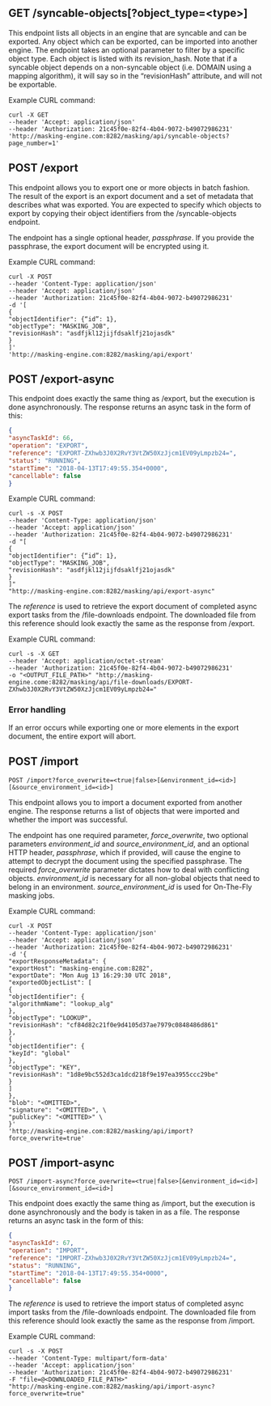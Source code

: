 ## GET /syncable-objects\[?object\_type=\<type\>\]

This endpoint lists all objects in an engine that are syncable and can
be exported. Any object which can be exported, can be imported into
another engine. The endpoint takes an optional parameter to filter by a
specific object type. Each object is listed with its revision\_hash.
Note that if a syncable object depends on a non-syncable object (i.e.
DOMAIN using a mapping algorithm), it will say so in the “revisionHash”
attribute, and will not be exportable.

Example CURL command:

``` ssh
curl -X GET 
--header 'Accept: application/json' 
--header 'Authorization: 21c45f0e-82f4-4b04-9072-b49072986231' 
'http://masking-engine.com:8282/masking/api/syncable-objects?page_number=1'
```

## POST /export

This endpoint allows you to export one or more objects in batch fashion.
The result of the export is an export document and a set of metadata
that describes what was exported. You are expected to specify which
objects to export by copying their object identifiers from the
/syncable-objects endpoint.

The endpoint has a single optional header, *passphrase*. If you provide
the passphrase, the export document will be encrypted using it.

Example CURL command:

``` ssh
curl -X POST 
--header 'Content-Type: application/json' 
--header 'Accept: application/json' 
--header 'Authorization: 21c45f0e-82f4-4b04-9072-b49072986231' 
-d '[
{  
"objectIdentifier": {“id”: 1},  
"objectType": "MASKING_JOB",  
"revisionHash": "asdfjkl12jijfdsaklfj21ojasdk"  
}  
]' 
'http://masking-engine.com:8282/masking/api/export'
```

## POST /export-async

This endpoint does exactly the same thing as /export, but the execution
is done asynchronously. The response returns an async task in the form
of this:

``` json
{  
"asyncTaskId": 66,  
"operation": "EXPORT",  
"reference": "EXPORT-ZXhwb3J0X2RvY3VtZW50XzJjcm1EV09yLmpzb24=",  
"status": "RUNNING",  
"startTime": "2018-04-13T17:49:55.354+0000",  
"cancellable": false  
}
```

Example CURL command:

``` ssh
curl -s -X POST 
--header 'Content-Type: application/json' 
--header 'Accept: application/json' 
--header 'Authorization: 21c45f0e-82f4-4b04-9072-b49072986231' 
-d "[  
{  
"objectIdentifier": {“id”: 1},  
"objectType": "MASKING_JOB",  
"revisionHash": "asdfjkl12jijfdsaklfj21ojasdk"  
}  
]" 
"http://masking-engine.com:8282/masking/api/export-async"
```

The *reference* is used to retrieve the export document of completed
async export tasks from the /file-downloads endpoint. The downloaded
file from this reference should look exactly the same as the response
from /export.

Example CURL command:

``` ssh
curl -s -X GET 
--header 'Accept: application/octet-stream' 
--header 'Authorization: 21c45f0e-82f4-4b04-9072-b49072986231' 
-o "<OUTPUT_FILE_PATH>" "http://masking-engine.come:8282/masking/api/file-downloads/EXPORT-ZXhwb3J0X2RvY3VtZW50XzJjcm1EV09yLmpzb24="
```

### Error handling

If an error occurs while exporting one or more elements in the export
document, the entire export will
abort.

## POST /import

```
POST /import?force_overwrite=<true|false>[&environment_id=<id>][&source_environment_id=<id>]
```

This endpoint allows you to import a document exported from another
engine. The response returns a list of objects that were imported and
whether the import was successful.

The endpoint has one required parameter, *force\_overwrite*, two
optional parameters *environment\_id* and *source\_environment\_id*, and
an optional HTTP header, *passphrase*, which if provided, will cause the
engine to attempt to decrypt the document using the specified
passphrase. The required *force\_overwrite* parameter dictates how to
deal with conflicting objects. *environment\_id* is necessary for all
non-global objects that need to belong in an environment.
*source\_environment\_id* is used for On-The-Fly masking jobs.

Example CURL command:

``` ssh
curl -X POST
--header 'Content-Type: application/json'
--header 'Accept: application/json'
--header 'Authorization: 21c45f0e-82f4-4b04-9072-b49072986231'
-d '{  
"exportResponseMetadata": {  
"exportHost": "masking-engine.com:8282",  
"exportDate": "Mon Aug 13 16:29:30 UTC 2018",  
"exportedObjectList": [  
{  
"objectIdentifier": {  
"algorithmName": "lookup_alg"  
},  
"objectType": "LOOKUP",  
"revisionHash": "cf84d82c21f0e9d4105d37ae7979c0848486d861"  
},  
{  
"objectIdentifier": {  
"keyId": "global"  
},  
"objectType": "KEY",  
"revisionHash": "1d8e9bc552d3ca1dcd218f9e197ea3955ccc29be"  
}  
]  
},
"blob": "<OMITTED>",
"signature": "<OMITTED>", \ 
"publicKey": "<OMITTED>" \  
}'
'http://masking-engine.com:8282/masking/api/import?force_overwrite=true'
```

## POST /import-async

```
POST /import-async?force_overwrite=<true|false>[&environment_id=<id>][&source_environment_id=<id>]
```

This endpoint does exactly the same thing as /import, but the execution
is done asynchronously and the body is taken in as a file. The response
returns an async task in the form of this:

``` json
{  
"asyncTaskId": 67,  
"operation": "IMPORT",  
"reference": "IMPORT-ZXhwb3J0X2RvY3VtZW50XzJjcm1EV09yLmpzb24=",  
"status": "RUNNING",  
"startTime": "2018-04-13T17:49:55.354+0000",  
"cancellable": false  
}
```

The *reference* is used to retrieve the import status of completed async
import tasks from the /file-downloads endpoint. The downloaded file from
this reference should look exactly the same as the response from
/import.

Example CURL command:

``` ssh
curl -s -X POST
--header 'Content-Type: multipart/form-data'
--header 'Accept: application/json'
--header 'Authorization: 21c45f0e-82f4-4b04-9072-b49072986231'
-F "file=@<DOWNLOADED_FILE_PATH>"
"http://masking-engine.com:8282/masking/api/import-async?force_overwrite=true"
```
